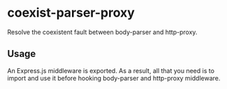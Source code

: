 # coexist-parser-proxy

Resolve the coexistent fault between body-parser and http-proxy.

## Usage

An Express.js middleware is exported. As a result, all that you need is to import and use it before hooking body-parser and http-proxy middleware.
